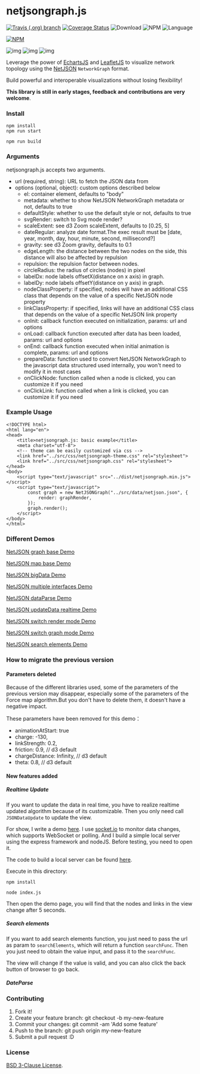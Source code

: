 # netjsongraph.js

[![Travis (.org) branch](https://img.shields.io/travis/openwisp/netjsongraph.js/gsoc2019.svg)](https://travis-ci.org/openwisp/netjsongraph.js)
[![Coverage Status](https://coveralls.io/repos/github/openwisp/netjsongraph.js/badge.svg?branch=gsoc2019)](https://coveralls.io/github/openwisp/netjsongraph.js?branch=gsoc2019)
![Download](https://img.shields.io/npm/dt/netjsongraph.js.svg)
![NPM](https://img.shields.io/npm/v/netjsongraph.js.svg)
![Language](https://img.shields.io/badge/language-javascript-orange.svg)
       
[![NPM](https://nodei.co/npm/netjsongraph.js.png)](https://nodei.co/npm/netjsongraph.js/)
         
![img](/src/data/netjsongraph.png)
![img](/src/data/netjsonmap.png)
![img](/src/data/netjsonindoormap.png)

Leverage the power of [EchartsJS](https://github.com/apache/incubator-echarts) and [LeafletJS](https://github.com/Leaflet/Leaflet) to visualize network topology using the
[NetJSON](http://netjson.org) ``NetworkGraph`` format.

Build powerful and interoperable visualizations without losing flexibility!

**This library is still in early stages, feedback and contributions are very welcome**.


### Install

```
npm install
npm run start

npm run build
```

### Arguments

netjsongraph.js accepts two arguments.

- url (required, string): URL to fetch the JSON data from
- options (optional, object): custom options described below
    - el: container element, defaults to "body"
    - metadata: whether to show NetJSON NetworkGraph metadata or not, defaults to true
    - defaultStyle: whether to use the default style or not, defaults to true
    - svgRender: switch to Svg mode render?
    - scaleExtent: see d3 Zoom scaleExtent, defaults to [0.25, 5]
    - dateRegular: analyze date format.The exec result must be [date, year, month, day, hour, minute, second, millisecond?]
    - gravity: see d3 Zoom gravity, defaults to 0.1
    - edgeLength: the distance between the two nodes on the side, this distance will also be affected by repulsion
    - repulsion: the repulsion factor between nodes.
    - circleRadius: the radius of circles (nodes) in pixel
    - labelDx: node labels offsetX(distance on x axis) in graph.
    - labelDy: node labels offsetY(distance on y axis) in graph.
    - nodeClassProperty: if specified, nodes will have an additional CSS class that depends on the value of a specific NetJSON node property
    - linkClassProperty: if specified, links will have an additional CSS class that depends on the value of a specific NetJSON link property
    - onInit: callback function executed on initialization, params: url and options
    - onLoad: callback function executed after data has been loaded, params: url and options
    - onEnd: callback function executed when initial animation is complete, params: url and options
    - prepareData: function used to convert NetJSON NetworkGraph to the javascript data structured used internally, you won't need to modify it in most cases
    - onClickNode: function called when a node is clicked, you can customize it if you need
    - onClickLink: function called when a link is clicked, you can customize it if you need

### Example Usage

```
<!DOCTYPE html>
<html lang="en">
<head>
    <title>netjsongraph.js: basic example</title>
    <meta charset="utf-8">
    <!-- theme can be easily customized via css -->
    <link href="../src/css/netjsongraph-theme.css" rel="stylesheet">
    <link href="../src/css/netjsongraph.css" rel="stylesheet">
</head>
<body>
    <script type="text/javascript" src="../dist/netjsongraph.min.js"></script>
    <script type="text/javascript">
        const graph = new NetJSONGraph("../src/data/netjson.json", {
            render: graphRender,
        });
        graph.render();
    </script>
</body>
</html>
```

### Different Demos

[NetJSON graph base Demo](https://openwisp.github.io/netjsongraph.js/gsoc2019/examples/netjsongraph.html)
     
[NetJSON map base Demo](https://openwisp.github.io/netjsongraph.js/gsoc2019/examples/netjsonmap.html)
         
[NetJSON bigData Demo](https://openwisp.github.io/netjsongraph.js/gsoc2019/examples/netjson-bigData.html)
         
[NetJSON multiple interfaces Demo](https://openwisp.github.io/netjsongraph.js/gsoc2019/examples/netjson-multipleInterfaces.html)       

[NetJSON dataParse Demo](https://openwisp.github.io/netjsongraph.js/gsoc2019/examples/netjson-dateParse.html)

[NetJSON updateData realtime Demo](https://openwisp.github.io/netjsongraph.js/gsoc2019/examples/netjson-updateData.html)

[NetJSON switch render mode Demo](https://openwisp.github.io/netjsongraph.js/gsoc2019/examples/netjson-switchRenderMode.html)

[NetJSON switch graph mode Demo](https://openwisp.github.io/netjsongraph.js/gsoc2019/examples/netjson-switchGraphMode.html)

[NetJSON search elements Demo](https://openwisp.github.io/netjsongraph.js/gsoc2019/examples/netjson-searchElements.html)

### How to migrate the previous version

#### Parameters deleted

Because of the different libraries used, some of the parameters of the previous version may disappear, especially some of the parameters of the Force map algorithm.But you don't have to delete them, it doesn't have a negative impact.

These parameters have been removed for this demo：

- animationAtStart: true
- charge: -130,                                
- linkStrength: 0.2,
- friction: 0.9,  // d3 default
- chargeDistance: Infinity,  // d3 default
- theta: 0.8,  // d3 default

#### New features added

##### Realtime Update

If you want to update the data in real time, you have to realize realtime updated algorithm because of its customizable.
Then you only need call `JSONDataUpdate` to update the view.

For show, I write a demo [here](https://openwisp.github.io/netjsongraph.js/gsoc2019/examples/netjson-updateData.html).
I use [socket.io](https://socket.io/) to monitor data changes, which supports WebSocket or polling. 
And I build a simple local server using the express framework and nodeJS. Before testing, you need to open it. 

The code to build a local server can be found [here](https://github.com/openwisp/netjsongraph.js/tree/gsoc2019/examples/data/netjsonnode/).

Execute in this directory:

```
npm install

node index.js
```

Then open the demo page, you will find that the nodes and links in the view change after 5 seconds.

##### Search elements

If you want to add search elements function, you just need to pass the url as param to `searchElements`, which will return a function `searchFunc`.
Then you just need to obtain the value input, and pass it to the `searchFunc`.

The view will change if the value is valid, and you can also click the back button of browser to go back.

##### DateParse
          
### Contributing

1. Fork it!
2. Create your feature branch: git checkout -b my-new-feature
3. Commit your changes: git commit -am 'Add some feature'
4. Push to the branch: git push origin my-new-feature
5. Submit a pull request :D

### License

[BSD 3-Clause License](https://github.com/interop-dev/netjsongraph.js/blob/master/LICENSE).
